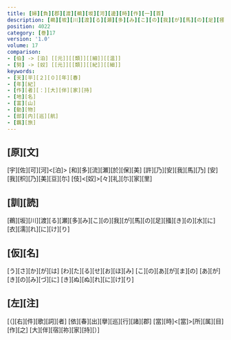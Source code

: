 ```yaml
---
title: [婦][負][郡][渡][鵜][坂][河][邊][時][作][一][首]
description: [鵜][坂][川][渡][る][瀬][多][み][こ][の][我][が][馬][の][足][掻][き][の][水][に][衣][濡][れ][に][け][り]
position: 4022
category: [巻]17
version: '1.0'
volume: 17
comparison:
- [伯] -> [泊] [[元]][[類]][[細]][[温]]
- [努] -> [奴] [[元]][[類]][[紀]][[細]]
keywords:
- [天][平][２][０][年][春]
- [年][紀]
- [作][者][：][大][伴][家][持]
- [地][名]
- [富][山]
- [動][物]
- [部][内][巡][航]
- [羈][旅]
---
```


## [原][文]

[宇][佐][可][河]<[泊]> [和][多][流][瀬][於][保][美] [許][乃][安][我][馬][乃] [安][我][枳][乃][美][豆][尓] [伎]<[奴]>[々][礼][尓][家][里]

## [訓][読]

[鵜][坂][川][渡][る][瀬][多][み][こ][の][我][が][馬][の][足][掻][き][の][水][に][衣][濡][れ][に][け][り]

## [仮][名]

[う][さ][か][が][は] [わ][た][る][せ][お][ほ][み] [こ][の][あ][が][ま][の] [あ][が][き][の][み][づ][に] [き][ぬ][ぬ][れ][に][け][り]

## [左][注]

[（][右][件][歌][詞][者] [依][春][出][擧][巡][行][諸][郡] [當][時]<[當]>[所][属][目][作][之] [大][伴][宿][祢][家][持][）]
